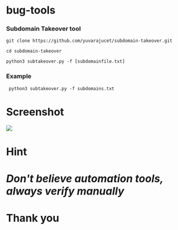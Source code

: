 # bug-tools
### Subdomain Takeover tool
``` git clone https://github.com/yuvarajucet/subdomain-takeover.git ```

``` cd subdomain-takeover ```

``` python3 subtakeover.py -f [subdomainfile.txt] ```
### Example

``` python3 subtakeover.py -f subdomains.txt```


# Screenshot
<img src="https://github.com/1S3M4U/takeover-subdomain/blob/main/example1.png">

# Hint
<i> <h1>Don't believe automation tools, always verify manually</h1> </i>

# Thank you
